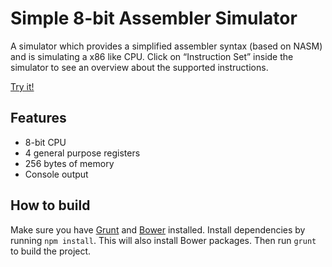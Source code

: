 # Simple 8-bit Assembler Simulator
A simulator which provides a simplified assembler syntax (based on NASM) and is simulating a x86 like CPU. Click on “Instruction Set” inside the simulator to see an overview about the supported instructions.

[Try it!][1]

## Features
- 8-bit CPU
- 4 general purpose registers
- 256 bytes of memory
- Console output

## How to build
Make sure you have [Grunt][2] and [Bower][3] installed. Install dependencies by running `npm install`. This will also install Bower packages. Then run `grunt` to build the project.

[1]: https://ihmels.github.io/asmsimulator/ "Simple 8-bit Assembler Simulator"
[2]: https://gruntjs.com/ "Grunt: The JavaScript Task Runner"
[3]: https://bower.io/ "Bower — a package manager for the web"
